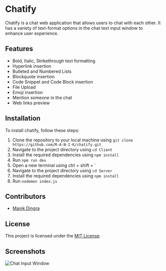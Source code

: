# Chatify

Chatify is a chat web application that allows users to chat with each other. It has a variety of text-format options in the chat text input window to enhance user experience. 

## Features

- Bold, Italic, Strikethrough text formatting
- Hyperlink insertion
- Bulleted and Numbered Lists
- Blockquote insertion
- Code Snippet and Code Block insertion
- File Upload
- Emoji insertion
- Mention someone in the chat
- Web links preview

## Installation

To install chatify, follow these steps:

1. Clone the repository to your local machine using `git clone https://github.com/M-A-N-I-K/chatify.git`
2. Navigate to the project directory using `cd Client`
3. Install the required dependencies using `npm install`
4. Run `npm run dev`
5. Open a new terminal using ctrl + shift + `
6. Navigate to the project directory using `cd Server`
7. Install the required dependencies using `npm install`
8. Run `nodemon index.js`


## Contributors

- [Manik Dingra](https://github.com/M-A-N-I-K)

## License

This project is licensed under the [MIT License](https://opensource.org/licenses/MIT). 

## Screenshots

![Chat Input Window](/screenshots/chat_input.png)
